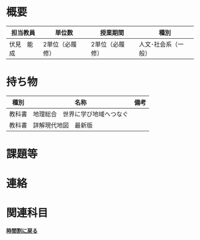 # 概要
| 担当教員  | 単位数      | 授業期間     | 種別         |
|-------|----------|----------|------------|
| 伏見　能成 | 2単位（必履修） | 2単位（必履修） | 人文･社会系（一般） |
# 持ち物
| 種別  | 名称               | 備考 |
|-----|------------------| --- |
| 教科書 | 地理総合　世界に学び地域へつなぐ |    |
| 教科書 | 詳解現代地図　最新版       |    |
# 課題等

# 連絡

# 関連科目
[**時間割に戻る**](../timetable)